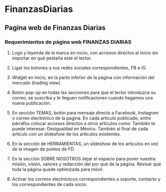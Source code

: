 # FinanzasDiarias

## Pagina web de Finanzas Diarias

### Requerimientos de página web FINANZAS DIARIAS

1. Logo y leyenda de la marca en inicio, con accesos directos al inicio sin importar en qué pestaña este el lector.

2. Ligar los botones a sus redes sociales correspondientes, FB e IG.

3. Widget en inicio, en la parte inferior de la página con información del mercado (trading view).

4. Botón pop-up en todas las secciones para que el lector introduzca su correo, se suscriba y le lleguen notificaciones cuando hagamos una nueva publicación.

5. En sección TEMAS, botón para mensaje directo a Facebook, Instagram o correo electrónico de la pagina.
En cada artículo publicado, entre párrafos colocar accesos directos a otros artículos como: También te puede interesar: Desigualdad en México. También al final de cada artículo con un slideshow de los artículos existentes.

6. En la sección de HERRAMIENTAS, un slideshow de los artículos en vez de la imagen de puntos de FD.

7. En la sección SOBRE NOSOTROS dejar el espacio para poner nuestra misión, visión, valores y redacción del por qué de la página.
Revisar que toda la página quede optimizada para móvil.

8. Activar los correos electrónicos correspondientes a soporte, contacto y los correspondientes de cada socio.
